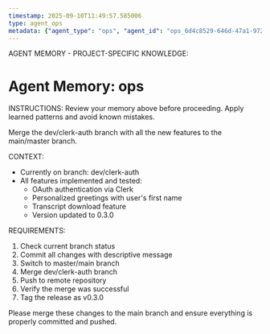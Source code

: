 ```yaml
---
timestamp: 2025-09-10T11:49:57.585006
type: agent_ops
metadata: {"agent_type": "ops", "agent_id": "ops_6d4c8529-646d-47a1-972b-0c2d4afbdd21", "session_id": "6d4c8529-646d-47a1-972b-0c2d4afbdd21", "delegation_context": {"description": "Merge to main branch", "timestamp": "2025-09-10T11:49:57.584426"}}
---
```



AGENT MEMORY - PROJECT-SPECIFIC KNOWLEDGE:
# Agent Memory: ops
<!-- Last Updated: 2025-09-08T20:04:20.374725Z -->



INSTRUCTIONS: Review your memory above before proceeding. Apply learned patterns and avoid known mistakes.


Merge the dev/clerk-auth branch with all the new features to the main/master branch.

CONTEXT:
- Currently on branch: dev/clerk-auth
- All features implemented and tested:
  - OAuth authentication via Clerk
  - Personalized greetings with user's first name
  - Transcript download feature
  - Version updated to 0.3.0

REQUIREMENTS:
1. Check current branch status
2. Commit all changes with descriptive message
3. Switch to master/main branch
4. Merge dev/clerk-auth branch
5. Push to remote repository
6. Verify the merge was successful
7. Tag the release as v0.3.0

Please merge these changes to the main branch and ensure everything is properly committed and pushed.